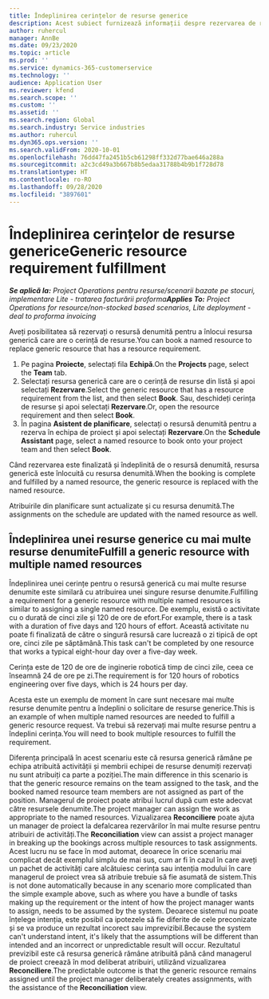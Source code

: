 ```yaml
---
title: Îndeplinirea cerințelor de resurse generice
description: Acest subiect furnizează informații despre rezervarea de resurse denumite pentru o cerință de resurse generice.
author: ruhercul
manager: AnnBe
ms.date: 09/23/2020
ms.topic: article
ms.prod: ''
ms.service: dynamics-365-customerservice
ms.technology: ''
audience: Application User
ms.reviewer: kfend
ms.search.scope: ''
ms.custom: ''
ms.assetid: ''
ms.search.region: Global
ms.search.industry: Service industries
ms.author: ruhercul
ms.dyn365.ops.version: ''
ms.search.validFrom: 2020-10-01
ms.openlocfilehash: 76dd47fa2451b5cb61298ff332d77bae646a288a
ms.sourcegitcommit: a2c3cd49a3b667b8b5edaa31788b4b9b1f728d78
ms.translationtype: HT
ms.contentlocale: ro-RO
ms.lasthandoff: 09/28/2020
ms.locfileid: "3897601"
---
```

# <a name="generic-resource-requirement-fulfillment"></a><span data-ttu-id="1ea9b-103">Îndeplinirea cerințelor de resurse generice</span><span class="sxs-lookup"><span data-stu-id="1ea9b-103">Generic resource requirement fulfillment</span></span>

<span data-ttu-id="1ea9b-104">_**Se aplică la:** Project Operations pentru resurse/scenarii bazate pe stocuri, implementare Lite - tratarea facturării proforma_</span><span class="sxs-lookup"><span data-stu-id="1ea9b-104">_**Applies To:** Project Operations for resource/non-stocked based scenarios, Lite deployment - deal to proforma invoicing_</span></span>

<span data-ttu-id="1ea9b-105">Aveți posibilitatea să rezervați o resursă denumită pentru a înlocui resursa generică care are o cerință de resurse.</span><span class="sxs-lookup"><span data-stu-id="1ea9b-105">You can book a named resource to replace generic resource that has a resource requirement.</span></span>

1. <span data-ttu-id="1ea9b-106">Pe pagina **Proiecte**, selectați fila **Echipă**.</span><span class="sxs-lookup"><span data-stu-id="1ea9b-106">On the **Projects** page, select the **Team** tab.</span></span>
2. <span data-ttu-id="1ea9b-107">Selectați resursa generică care are o cerință de resurse din listă și apoi selectați **Rezervare**.</span><span class="sxs-lookup"><span data-stu-id="1ea9b-107">Select the generic resource that has a resource requirement from the list, and then select **Book**.</span></span> <span data-ttu-id="1ea9b-108">Sau, deschideți cerința de resurse și apoi selectați **Rezervare**.</span><span class="sxs-lookup"><span data-stu-id="1ea9b-108">Or, open the resource requirement and then select **Book**.</span></span>
3. <span data-ttu-id="1ea9b-109">În pagina **Asistent de planificare**, selectați o resursă denumită pentru a rezerva în echipa de proiect și apoi selectați **Rezervare**.</span><span class="sxs-lookup"><span data-stu-id="1ea9b-109">On the **Schedule Assistant** page, select a named resource to book onto your project team and then select **Book**.</span></span>

<span data-ttu-id="1ea9b-110">Când rezervarea este finalizată și îndeplinită de o resursă denumită, resursa generică este înlocuită cu resursa denumită.</span><span class="sxs-lookup"><span data-stu-id="1ea9b-110">When the booking is complete and fulfilled by a named resource, the generic resource is replaced with the named resource.</span></span>

<span data-ttu-id="1ea9b-111">Atribuirile din planificare sunt actualizate și cu resursa denumită.</span><span class="sxs-lookup"><span data-stu-id="1ea9b-111">The assignments on the schedule are updated with the named resource as well.</span></span>

## <a name="fulfill-a-generic-resource-with-multiple-named-resources"></a><span data-ttu-id="1ea9b-112">Îndeplinirea unei resurse generice cu mai multe resurse denumite</span><span class="sxs-lookup"><span data-stu-id="1ea9b-112">Fulfill a generic resource with multiple named resources</span></span>
<span data-ttu-id="1ea9b-113">Îndeplinirea unei cerințe pentru o resursă generică cu mai multe resurse denumite este similară cu atribuirea unei singure resurse denumite.</span><span class="sxs-lookup"><span data-stu-id="1ea9b-113">Fulfilling a requirement for a generic resource with multiple named resources is similar to assigning a single named resource.</span></span> <span data-ttu-id="1ea9b-114">De exemplu, există o activitate cu o durată de cinci zile și 120 de ore de efort.</span><span class="sxs-lookup"><span data-stu-id="1ea9b-114">For example, there is a task with a duration of five days and 120 hours of effort.</span></span> <span data-ttu-id="1ea9b-115">Această activitate nu poate fi finalizată de către o singură resursă care lucrează o zi tipică de opt ore, cinci zile pe săptămână.</span><span class="sxs-lookup"><span data-stu-id="1ea9b-115">This task can't be completed by one resource that works a typical eight-hour day over a five-day week.</span></span> 

<span data-ttu-id="1ea9b-116">Cerința este de 120 de ore de inginerie robotică timp de cinci zile, ceea ce înseamnă 24 de ore pe zi.</span><span class="sxs-lookup"><span data-stu-id="1ea9b-116">The requirement is for 120 hours of robotics engineering over five days, which is 24 hours per day.</span></span>

<span data-ttu-id="1ea9b-117">Acesta este un exemplu de moment în care sunt necesare mai multe resurse denumite pentru a îndeplini o solicitare de resurse generice.</span><span class="sxs-lookup"><span data-stu-id="1ea9b-117">This is an example of when multiple named resources are needed to fulfill a generic resource request.</span></span> <span data-ttu-id="1ea9b-118">Va trebui să rezervați mai multe resurse pentru a îndeplini cerința.</span><span class="sxs-lookup"><span data-stu-id="1ea9b-118">You will need to book multiple resources to fulfill the requirement.</span></span>

<span data-ttu-id="1ea9b-119">Diferența principală în acest scenariu este că resursa generică rămâne pe echipa atribuită activității și membrii echipei de resurse denumiți rezervați nu sunt atribuiți ca parte a poziției.</span><span class="sxs-lookup"><span data-stu-id="1ea9b-119">The main difference in this scenario is that the generic resource remains on the team assigned to the task, and the booked named resource team members are not assigned as part of the position.</span></span> <span data-ttu-id="1ea9b-120">Managerul de proiect poate atribui lucrul după cum este adecvat către resursele denumite.</span><span class="sxs-lookup"><span data-stu-id="1ea9b-120">The project manager can assign the work as appropriate to the named resources.</span></span> <span data-ttu-id="1ea9b-121">Vizualizarea **Reconciliere** poate ajuta un manager de proiect la defalcarea rezervărilor în mai multe resurse pentru atribuiri de activități.</span><span class="sxs-lookup"><span data-stu-id="1ea9b-121">The **Reconciliation** view can assist a project manager in breaking up the bookings across multiple resources to task assignments.</span></span> <span data-ttu-id="1ea9b-122">Acest lucru nu se face în mod automat, deoarece în orice scenariu mai complicat decât exemplul simplu de mai sus, cum ar fi în cazul în care aveți un pachet de activități care alcătuiesc cerința sau intenția modului în care managerul de proiect vrea să atribuie trebuie să fie asumată de sistem.</span><span class="sxs-lookup"><span data-stu-id="1ea9b-122">This is not done automatically because in any scenario more complicated than the simple example above, such as where you have a bundle of tasks making up the requirement or the intent of how the project manager wants to assign, needs to be assumed by the system.</span></span> <span data-ttu-id="1ea9b-123">Deoarece sistemul nu poate înțelege intenția, este posibil ca ipotezele să fie diferite de cele preconizate și se va produce un rezultat incorect sau imprevizibil.</span><span class="sxs-lookup"><span data-stu-id="1ea9b-123">Because the system can't understand intent, it's likely that the assumptions will be different than intended and an incorrect or unpredictable result will occur.</span></span> <span data-ttu-id="1ea9b-124">Rezultatul previzibil este că resursa generică rămâne atribuită până când managerul de proiect creează în mod deliberat atribuiri, utilizând vizualizarea **Reconciliere**.</span><span class="sxs-lookup"><span data-stu-id="1ea9b-124">The predictable outcome is that the generic resource remains assigned until the project manager deliberately creates assignments, with the assistance of the **Reconciliation** view.</span></span>


